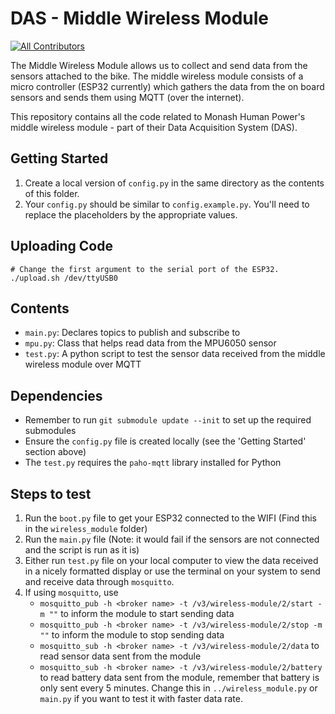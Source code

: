 # DAS - Middle Wireless Module

[![All Contributors](https://img.shields.io/badge/all_contributors-6-orange.svg?style=flat-square)](#contributors)

The Middle Wireless Module allows us to collect and send data from the sensors attached to the bike. The middle wireless module consists of a micro controller (ESP32 currently) which gathers the data from the on board sensors and sends them using MQTT (over the internet).

This repository contains all the code related to Monash Human Power's middle wireless module - part of their Data Acquisition System (DAS).

## Getting Started

1. Create a local version of `config.py` in the same directory as the contents of this folder.
2. Your `config.py` should be similar to `config.example.py`. You'll need to replace the placeholders by the appropriate values.


## Uploading Code

```
# Change the first argument to the serial port of the ESP32.
./upload.sh /dev/ttyUSB0 
```

## Contents
- `main.py`: Declares topics to publish and subscribe to
- `mpu.py`: Class that helps read data from the MPU6050 sensor
- `test.py`: A python script to test the sensor data received from the middle wireless module over MQTT


## Dependencies
- Remember to run `git submodule update --init` to set up the required submodules
- Ensure the `config.py` file is created locally (see the 'Getting Started' section above)
- The `test.py` requires the `paho-mqtt` library installed for Python


## Steps to test
1. Run the `boot.py` file to get your ESP32 connected to the WIFI (Find this in the `wireless_module` folder)
2. Run the `main.py` file (Note: it would fail if the sensors are not connected and the script is run as it is)
3. Either run `test.py` file on your local computer to view the data received in a nicely formatted display or use the
    terminal on your system to send and receive data through `mosquitto`.
4. If using `mosquitto`, use 
    - `mosquitto_pub -h <broker name> -t /v3/wireless-module/2/start -m ""` to inform the module to start sending data
    - `mosquitto_pub -h <broker name> -t /v3/wireless-module/2/stop -m ""` to inform the module to stop sending data
    - `mosquitto_sub -h <broker name> -t /v3/wireless-module/2/data` to read sensor data sent from the module
    - `mosquitto_sub -h <broker name> -t /v3/wireless-module/2/battery` to read battery data sent from the module, 
    remember that battery is only sent every 5 minutes. Change this in `../wireless_module.py` or `main.py` if you want
    to test it with faster data rate.

